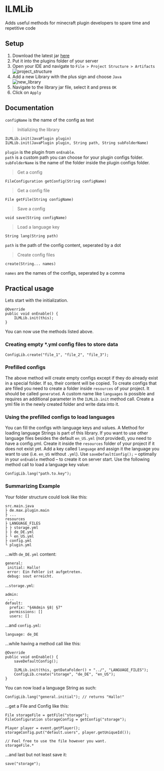 # ILMLib

Adds useful methods for minecraft plugin developers to spare time and repetitive code

## Setup

1. Download the latest jar [here](https://github.com/ItsLeMax/ILMLib/releases/latest)
2. Put it into the plugins folder of your server
3. Open your IDE and navigate to `File > Project Structure > Artifacts`\
   ![project_structure](https://github.com/ItsLeMax/ILMLib/assets/80857459/74ea10a3-f8ba-4af3-8d9b-03a89a0e31b5)
4. Add a new Library with the plus sign and choose `Java`\
   ![new_library](https://github.com/ItsLeMax/ILMLib/assets/80857459/9a90cc22-b008-42fb-9973-0f1c9a9a45d3)
5. Navigate to the library jar file, select it and press `OK`
6. Click on `Apply`

## Documentation

`configName` is the name of the config as text

> Initializing the library

```
ILMLib.init(JavaPlugin plugin)
ILMLib.init(JavaPlugin plugin, String path, String subFolderName)
```

`plugin` is the plugin from `onEnable`.\
`path` is a custom path you can choose for your plugin configs folder.\
`subFolderName` is the name of the folder inside the plugin configs folder.

> Get a config

```
FileConfiguration getConfig(String configName)
```

> Get a config file

```
File getFile(String configName)
```

> Save a config

```
void save(String configName)
```

> Load a language key

```
String lang(String path)
```

`path` is the path of the config content, seperated by a dot

> Create config files

```
create(String... names)
```

`names` are the names of the configs, seperated by a comma

## Practical usage

Lets start with the initialization.

```
@Override
public void onEnable() {
    ILMLib.init(this);
}
```

You can now use the methods listed above.

### Creating empty *.yml config files to store data

```
ConfigLib.create("file_1", "file_2", "file_3");
```

### Prefilled configs

The above method will create empty configs except if they do already exist in a special folder. If so, their content
will be copied. To create configs that are filled you need to create a folder inside `resources` of your project.
It should be called `generated`. A custom name like `languages` is possible and requires an additional parameter in
the `ILMLib.init` method call. Create a yml file in the newly created folder and write data into it.

### Using the prefilled configs to load languages

You can fill the configs with language keys and values.
A Method for loading language Strings is part of this library.
If you want to use other language files besides the default `en_US.yml` (not provided), you need to have a config.yml.
Create it inside the `resources` folder of your project if it does not exist yet.
Add a key called `language` and assign it the language you want to use (i.e. `en_US` without `.yml`).
Use `saveDefaultConfig();` – optimally in your `onEnable` method – to create it on server start.
Use the following method call to load a language key value:

```
ConfigLib.lang("path.to.key");
```

### Summarizing Example

Your folder structure could look like this:

```
src.main.java
├ de.max.plugin.main
├ ...
resources
├ LANGUAGE_FILES
├ ├ storage.yml
├ ├ de_DE.yml
├ └ en_US.yml
├ config.yml
└ plugin.yml
```

...with `de_DE.yml` content:

```
general:
 initial: Hallo!
 error: Ein Fehler ist aufgetreten.
 debug: sout erreicht.
```

...`storage.yml`:

```
admin:
 ...
default:
  prefix: "§4Admin §8| §7"
  permissions: []
  users: []
```

...and `config.yml`:

```
language: de_DE
```

...while having a method call like this:

```
@Override
public void onEnable() {
    saveDefaultConfig();

    ILMLib.init(this, getDataFolder() + "../", "LANGUAGE_FILES");
    ConfigLib.create("storage", "de_DE", "en_US");
}
```

You can now load a language String as such:

```
ConfigLib.lang("general.initial"); // returns "Hallo!"
```

...get a File and Config like this:

```
File storageFile = getFile("storage");
FileConfiguration storageConfig = getConfig("storage");

Player player = event.getPlayer();
storageConfig.put("default.users", player.getUniqueId());

// Feel free to use the file however you want.
storageFile.*
```

...and last but not least save it:

```
save("storage");
```